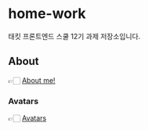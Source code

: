 # home-work

태킷 프론트엔드 스쿨 12기 과제 저장소입니다.

## About

👉🏻 [About me!](https://github.com/myeong-jae-hwi/home-work/blob/main/about-me.md)

### Avatars
👉🏻 [Avatars](https://github.com/myeong-jae-hwi/homework/blob/main/md/avatars.md)
